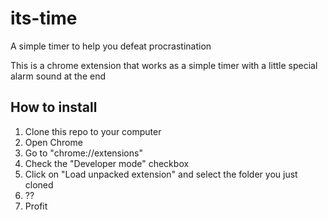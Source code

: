 # its-time
A simple timer to help you defeat procrastination

This is a chrome extension that works as a simple timer with a little special alarm sound at the end

## How to install

1. Clone this repo to your computer
2. Open Chrome
3. Go to "chrome://extensions"
4. Check the "Developer mode" checkbox
5. Click on "Load unpacked extension" and select the folder you just cloned
6. ??
7. Profit
